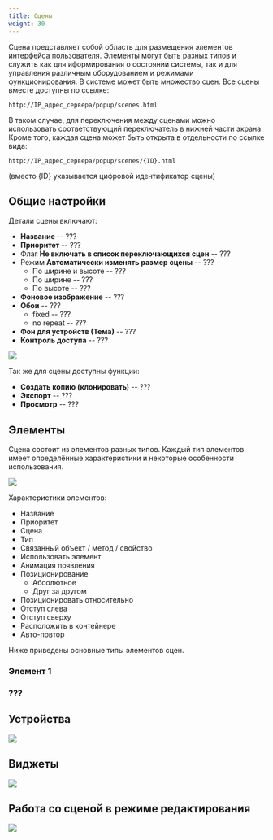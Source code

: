```yaml
---
title: Сцены
weight: 30
---
```


Сцена представляет собой область для размещения элементов интерфейса пользователя. Элементы могут быть разных типов
и служить как для иформирования о состоянии системы, так и для управления различным оборудованием и режимами
функционирования. В системе может быть множество сцен. Все сцены вместе доступны по ссылке:
```
http://IP_адрес_сервера/popup/scenes.html
```
В таком случае, для переключения между сценами можно использовать соответствующий переключатель в нижней части экрана.
Кроме того, каждая сцена может быть открыта в отдельности по ссылке вида:
```
http://IP_адрес_сервера/popup/scenes/{ID}.html
```
(вместо {ID} указывается цифровой идентификатор сцены)

## Общие настройки

Детали сцены включают:

- **Название** -- ???
- **Приоритет** -- ???
- Флаг **Не включать в список переключающихся сцен** -- ???
- Режим **Автоматически изменять размер сцены** -- ???
  - По ширине и высоте -- ???
  - По ширине -- ???
  - По высоте -- ???
- **Фоновое изображение** -- ???
- **Обои** -- ???
  - fixed -- ???
  - no repeat -- ???
- **Фон для устройств (Тема)** -- ???
- **Контроль доступа** -- ???

![](../ui-scene-details.png)

Так же для сцены доступны функции:

- **Создать копию (клонировать)** -- ???
- **Экспорт** -- ???
- **Просмотр** -- ???

## Элементы

Сцена состоит из элементов разных типов. Каждый тип элементов имеет определённые характеристики и некоторые особенности 
использования. 

![](../ui-scene-elements.png)

Характеристики элементов:

- Название
- Приоритет
- Сцена
- Тип
- Связанный объект / метод / свойство
- Использовать элемент
- Анимация появления
- Позиционирование
  - Абсолютное
  - Друг за другом
- Позиционировать относительно    
- Отступ слева
- Отступ сверху
- Расположить в контейнере
- Авто-повтор

Ниже приведены основные типы элементов сцен.

### Элемент 1
### ???

## Устройства

![](../ui-scene-devices.png)

## Виджеты

![](../ui-scene-widgets.png)

## Работа со сценой в режиме редактирования

![](../ui-scene-edit-mode.png)
